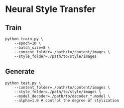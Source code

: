 # Neural Style Transfer

## Train

    python train.py \
        --epoch=10 \
        --batch_size=8 \
        --content_folder=./path/to/content/images \
        --style_folder=./path/to/style/images

## Generate

    python test.py \
        --content_folder=./path/to/content/images \
        --style_folder=./path/to/style/images \
        --model_decoder=./path/to/decoder_*.model \
        --alpha=1.0 # control the degree of stylization